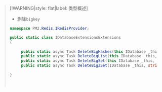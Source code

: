 <br/>

>[!WARNING|style: flat|label: 类型概述]
>
>- 删除`bigkey`
>
>```csharp
>namespace PM2.Redis.IRedisProvider;
>
>public static class IDatabaseExtensionsExtensions
>{
>    
>      public static async Task DeleteBigHashes(this IDatabase _this, string bigKey);
>      public static async Task DeleteBigList(this IDatabase _this, string bigKey);
>      public static async Task DeleteBigSet(this IDatabase _this, string bigKey);
>      public static async Task DeleteBigZSet(IDatabase _this, string bigKey);
>     
>}
>
>
>```
>
>
>
><br/>

